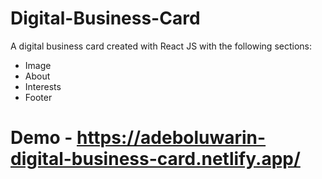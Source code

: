 # Digital-Business-Card
A digital business card created with React JS with the following sections:
- Image
- About
- Interests
- Footer

# Demo - https://adeboluwarin-digital-business-card.netlify.app/
